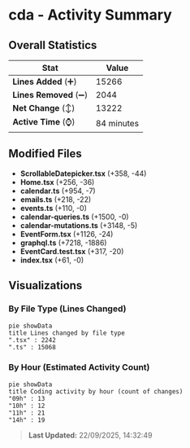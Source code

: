 # cda - Activity Summary 

## Overall Statistics

| Stat                   | Value                                                             |
| ---------------------- | ----------------------------------------------------------------- |
| **Lines Added** (➕)   | 15266                                          |
| **Lines Removed** (➖) | 2044                                        |
| **Net Change** (↕)    | 13222                |
| **Active Time** (⌚)   | 84 minutes |


## Modified Files
- **ScrollableDatepicker.tsx** (+358, -44)
- **Home.tsx** (+256, -36)
- **calendar.ts** (+954, -7)
- **emails.ts** (+218, -22)
- **events.ts** (+110, -0)
- **calendar-queries.ts** (+1500, -0)
- **calendar-mutations.ts** (+3148, -5)
- **EventForm.tsx** (+1126, -24)
- **graphql.ts** (+7218, -1886)
- **EventCard.test.tsx** (+317, -20)
- **index.tsx** (+61, -0)

## Visualizations

### By File Type (Lines Changed)

```mermaid
pie showData
title Lines changed by file type
".tsx" : 2242
".ts" : 15068
```

### By Hour (Estimated Activity Count)

```mermaid
pie showData
title Coding activity by hour (count of changes)
"09h" : 13
"10h" : 12
"11h" : 21
"14h" : 19
```


> **Last Updated:** 22/09/2025, 14:32:49
